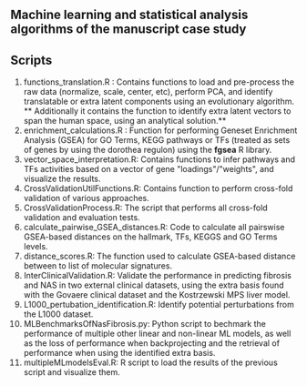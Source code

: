## Machine learning and statistical analysis algorithms of the manuscript case study

## Scripts
1. functions_translation.R : Contains functions to load and pre-process the raw data (normalize, scale, center, etc), perform PCA, and identify translatable or extra latent components using an evolutionary algorithm. ** Additionally it contains the function to identify extra latent vectors to span the human space, using an analytical solution.**
2. enrichment_calculations.R : Function for performing Geneset Enrichment Analysis (GSEA) for GO Terms, KEGG pathways or TFs (treated as sets of genes by using the dorothea regulon) using the **fgsea** R library.
3. vector_space_interpretation.R: Contains functions to infer pathways and TFs activities based on a vector of gene "loadings"/"weights", and visualize the results.
4. CrossValidationUtilFunctions.R: Contains function to perform cross-fold validation of various approaches.
5. CrossValidationProcess.R: The script that performs all cross-fold validation and evaluation tests.
6. calculate_pairwise_GSEA_distances.R: Code to calculate all pairswise GSEA-based distances on the hallmark, TFs, KEGGS and GO Terms levels.
7. distance_scores.R: The function used to calculate GSEA-based distance between to list of molecular signatures.
8. InterClinicalValidation.R: Validate the performance in predicting fibrosis and NAS in two external clinical datasets, using the extra basis found with the Govaere clinical dataset and the Kostrzewski MPS liver model.
9. L1000_pertubation_identification.R: Identify potential perturbations from the L1000 dataset. 
10. MLBenchmarksOfNasFibrosis.py: Python script to bechmark the performance of multiple other linear and non-linear ML models, as well as the loss of performance when backprojecting and the retrieval of performance when using the identified extra basis.
11. multipleMLmodelsEval.R: R script to load the results of the previous script and visualize them.
